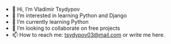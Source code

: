 - 👋 Hi, I’m Vladimir Tsydypov
- 👀 I’m interested in learning Python and Django
- 🌱 I’m currently learning Python
- 💞️ I’m looking to collaborate on free projects
- 📫 How to reach me: tsydypov03@mail.com or write me here.

<!---
tsydypov/tsydypov is a ✨ special ✨ repository because its `README.md` (this file) appears on your GitHub profile.
You can click the Preview link to take a look at your changes.
--->
